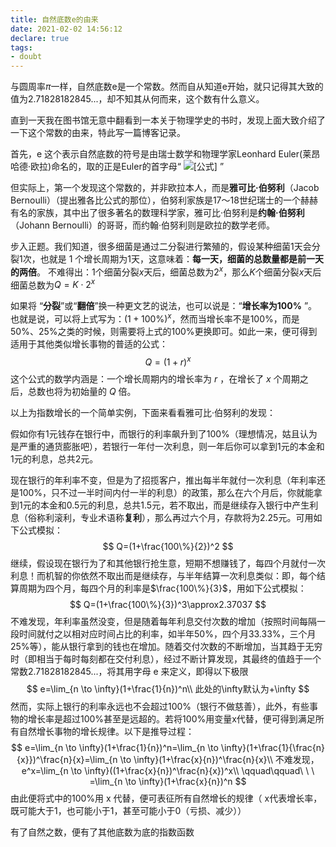 ```yaml
---
title: 自然底数e的由来
date: 2021-02-02 14:56:12
declare: true
tags: 
- doubt
---
```




与圆周率$\pi$一样，自然底数e是一个常数。然而自从知道e开始，就只记得其大致的值为2.71828182845...，却不知其从何而来，这个数有什么意义。

直到一天我在图书馆无意中翻看到一本关于物理学史的书时，发现上面大致介绍了一下这个常数的由来，特此写一篇博客记录。

<!--more-->

首先，e 这个表示自然底数的符号是由瑞士数学和物理学家Leonhard Euler(莱昂哈德·欧拉)命名的，取的正是Euler的首字母“ ![[公式]](https://www.zhihu.com/equation?tex=e) ”

但实际上，第一个发现这个常数的，并非欧拉本人，而是**雅可比·伯努利**（Jacob Bernoulli）（提出雅各比公式的那位），伯努利家族是17〜18世纪瑞士的一个赫赫有名的家族，其中出了很多著名的数理科学家，雅可比·伯努利是**约翰·伯努利**（Johann Bernoulli）的哥哥，而约翰·伯努利则是欧拉的数学老师。

步入正题。我们知道，很多细菌是通过二分裂进行繁殖的，假设某种细菌1天会分裂1次，也就是 1 个增长周期为1天，这意味着：**每一天，细菌的总数量都是前一天的两倍**。
不难得出：1个细菌分裂$x$天后，细菌总数为$2^x$，那么$K$个细菌分裂$x$天后细菌总数为$Q=K\cdot2^x$

如果将 “**分裂**”或“**翻倍**”换一种更文艺的说法，也可以说是：“**增长率为$100\%$** ”。也就是说，可以将上式写为：$(1+100\%)^x$，然而当增长率不是100%，而是50%、25%之类的时候，则需要将上式的100%更换即可。如此一来，便可得到适用于其他类似增长事物的普适的公式：
$$
Q=(1+r)^x
$$
这个公式的数学内涵是：一个增长周期内的增长率为 $r$ ，在增长了 $x$ 个周期之后，总数也将为初始量的 $Q$ 倍。

以上为指数增长的一个简单实例，下面来看看雅可比·伯努利的发现：

假如你有1元钱存在银行中，而银行的利率飙升到了100%（理想情况，姑且认为是严重的通货膨胀吧），若银行一年付一次利息，则一年后你可以拿到1元的本金和1元的利息，总共2元。

现在银行的年利率不变，但是为了招揽客户，推出每半年就付一次利息（年利率还是100%，只不过一半时间内付一半的利息）的政策，那么在六个月后，你就能拿到1元的本金和0.5元的利息，总共1.5元，若不取出，而是继续存入银行中产生利息（俗称利滚利，专业术语称**复利**），那么再过六个月，存款将为2.25元。可用如下公式模拟：
$$
Q=(1+\frac{100\%}{2})^2
$$
继续，假设现在银行为了和其他银行抢生意，短期不想赚钱了，每四个月就付一次利息！而机智的你依然不取出而是继续存，与半年结算一次利息类似：即，每个结算周期为四个月，每四个月的利率是$\frac{100\%}{3}$，用如下公式模拟：
$$
Q=(1+\frac{100\%}{3})^3\approx2.37037
$$
不难发现，年利率虽然没变，但是随着每年利息交付次数的增加（按照时间每隔一段时间就付之以相对应时间占比的利率，如半年50%，四个月33.33%，三个月25%等），能从银行拿到的钱也在增加。随着交付次数的不断增加，当其趋于无穷时（即相当于每时每刻都在交付利息），经过不断计算发现，其最终的值趋于一个常数2.71828182845...，将其用字母 e 来定义，即得以下极限
$$
e=\lim_{n \to \infty}(1+\frac{1}{n})^n\\
此处的\infty默认为+\infty
$$
然而，实际上银行的利率永远也不会超过100%（银行不做慈善），此外，有些事物的增长率是超过100%甚至是远超的。若将100%用变量x代替，便可得到满足所有自然增长事物的增长规律。以下是推导过程：
$$
e=\lim_{n \to \infty}(1+\frac{1}{n})^n=\lim_{n \to \infty}(1+\frac{1}{\frac{n}{x}})^\frac{n}{x}=\lim_{n \to \infty}(1+\frac{x}{n})^\frac{n}{x}\\
不难发现，e^x=\lim_{n \to \infty}((1+\frac{x}{n})^\frac{n}{x})^x\\
\qquad\qquad\ \ \ =\lim_{n \to \infty}(1+\frac{x}{n})^n
$$
由此便将式中的100%用 x 代替，便可表征所有自然增长的规律（ x代表增长率，既可能大于1，也可能小于1，甚至可能小于0（亏损、减少））

有了自然之数，便有了其他底数为底的指数函数
